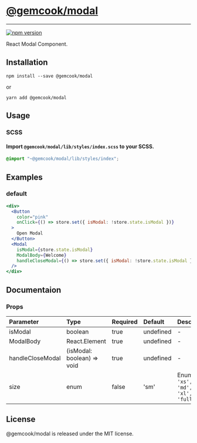 # [@gemcook/modal](https://modal.storybook.gemcook.com)

---

[![npm version](https://badge.fury.io/js/%40gemcook%2Fmodal.svg)](https://badge.fury.io/js/%40gemcook%2Fmodal)

React Modal Component.

## Installation

```shell
npm install --save @gemcook/modal
```

or

```shell
yarn add @gemcook/modal
```

## Usage

### SCSS

#### Import `@gemcook/modal/lib/styles/index.scss` to your SCSS.

```scss
@import "~@gemcook/modal/lib/styles/index";
```

## Examples

### default

```jsx
<div>
  <Button
    color="pink"
    onClick={() => store.set({ isModal: !store.state.isModal })}
  >
    Open Modal
  </Button>
  <Modal
    isModal={store.state.isModal}
    ModalBody={Welcome}
    handleCloseModal={() => store.set({ isModal: !store.state.isModal })}
  />
</div>
```

## Documentaion

### Props

| **Parameter**    | **Type**                   | **Required** | **Default** | **Description**                               |
| :--------------- | :------------------------- | :----------- | :---------- | :-------------------------------------------- |
| isModal          | boolean                    | true         | undefined   | \-                                            |
| ModalBody        | React.Element              | true         | undefined   | \-                                            |
| handleCloseModal | (isModal: boolean) => void | true         | undefined   | \-                                            |
| size             | enum                       | false        | 'sm'        | Enums: `'xs', 'sm', 'md', 'lg', 'xl', 'full'` |

## License

@gemcook/modal is released under the MIT license.

